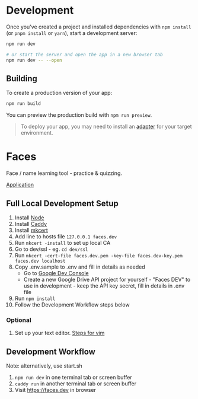 # Development

Once you've created a project and installed dependencies with `npm install` (or `pnpm install` or `yarn`), start a development server:

```bash
npm run dev

# or start the server and open the app in a new browser tab
npm run dev -- --open
```

## Building

To create a production version of your app:

```bash
npm run build
```

You can preview the production build with `npm run preview`.

> To deploy your app, you may need to install an [adapter](https://kit.svelte.dev/docs/adapters) for your target environment.

# Faces

Face / name learning tool - practice & quizzing.

[Application](https://faces.onl/)

## Full Local Development Setup
 1. Install [Node](https://nodejs.org/en/)
 1. Install [Caddy](https://caddyserver.com/)
 1. Install [mkcert](https://github.com/FiloSottile/mkcert)
 1. Add line to hosts file
    `127.0.0.1 faces.dev`
 1. Run `mkcert -install` to set up local CA
 1. Go to dev/ssl - eg. `cd dev/ssl`
 1. Run `mkcert -cert-file faces.dev.pem -key-file faces.dev-key.pem faces.dev localhost`
 1. Copy .env.sample to .env and fill in details as needed
    - Go to [Google Dev Console](https://console.cloud.google.com/apis/credentials)
    - Create a new Google Drive API project for yourself - "Faces DEV" to use in development - keep the API key secret, fill in details in .env file
 1. Run `npm install`
 1. Follow the Development Workflow steps below

### Optional
 1. Set up your text editor. [Steps for vim](https://codechips.me/vim-setup-for-svelte-development/)

## Development Workflow
Note: alternatively, use start.sh

 1. `npm run dev` in one terminal tab or screen buffer
 1. `caddy run` in another terminal tab or screen buffer
 1. Visit https://faces.dev in browser
